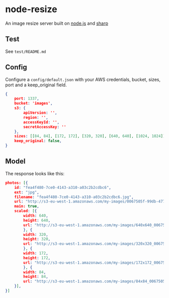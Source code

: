 # node-resize

An image resize server built on [node.js](https://nodejs.org) and [sharp](https://github.com/lovell/sharp)


## Test

See `test/README.md`

## Config

Configure a `config/default.json` with your AWS credentials, bucket, sizes, port
and a keep_original field.

``` json
{
	port: 1337,
	bucket: 'images',
	s3: {
		apiVersion: '',
		region: '',
		accessKeyId: '',
		secretAccessKey: ''
	},
	sizes: [[84, 84], [172, 172], [320, 320], [640, 640], [1024, 1024]],
	keep_original: false,
}
```

## Model

The response looks like this:

``` json
photos: [{
	id: "fea4f480-7ce0-4143-a310-a03c2b2cdbc6",
	ext: "jpg",
	filename: "fea4f480-7ce0-4143-a310-a03c2b2cdbc6.jpg",
	url: "http://s3-eu-west-1.amazonaws.com/my-images/0067505f-99db-4770-8fda-df70c8f879e0.jpg"
	main: true,
	scaled: [{
		width: 640,
		height: 640,
		url: "http://s3-eu-west-1.amazonaws.com/my-images/640x640_0067505f-99db-4770-8fda-df70c8f879e0.jpg"
		}, {
		width: 320,
		height: 320,
		url: "http://s3-eu-west-1.amazonaws.com/my-images/320x320_0067505f-99db-4770-8fda-df70c8f879e0.jpg"
		}, {
		width: 172,
		height: 172,
		url: "http://s3-eu-west-1.amazonaws.com/my-images/172x172_0067505f-99db-4770-8fda-df70c8f879e0.jpg"
		}, {
		width: 84,
		height: 84,
		url: "http://s3-eu-west-1.amazonaws.com/my-images/84x84_0067505f-99db-4770-8fda-df70c8f879e0.jpg"
	}],
}]
```
